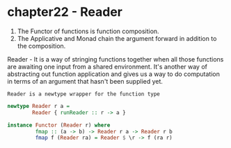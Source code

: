 # chapter22 - Reader

1. The Functor of functions is function composition.
2. The Applicative and Monad chain the argument forward in addition to the composition.

Reader - It is a way of stringing functions together when all those functions are awaiting one input from a shared environment. It's another way of abstracting out function application and gives us a way to do computation in terms of an argument that hasn't been supplied yet.

```
Reader is a newtype wrapper for the function type
```

```haskell
newtype Reader r a =
        Reader { runReader :: r -> a }

instance Functor (Reader r) where
         fmap :: (a -> b) -> Reader r a -> Reader r b
         fmap f (Reader ra) = Reader $ \r -> f (ra r)
```

